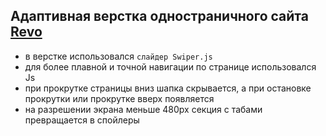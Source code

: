 ## Адаптивная верстка одностраничного сайта  [Revo](https://frostanskii.github.io/revo/)

- в верстке использовался `слайдер Swiper.js`
- для более плавной и точной навигации по странице использовался Js
- при прокрутке страницы вниз шапка скрывается, а при остановке прокрутки или прокрутке вверх появляется 
- на разрешении экрана меньше 480px секция с табами превращается в спойлеры 
